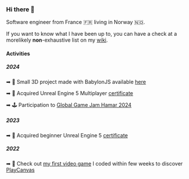 ### Hi there 👋

Software engineer from France 🇫🇷 living in Norway 🇳🇴.

If you want to know what I have been up to, you can have a check at a morelikely **non**-exhaustive list on my [wiki](https://hugo3m.github.io/wiki/).

#### Activities

##### 2024

➡ 📐 Small 3D project made with BabylonJS available [here](https://hugo3m.github.io/drag/)

➡ 🏅 Acquired Unreal Engine 5 Multiplayer [certificate](https://www.udemy.com/certificate/UC-149b4fe8-3287-4303-8f4e-363a83c6c4dc/)

➡ 🕹️ Participation to [Global Game Jam Hamar 2024](https://hamar.gamejam.no/)

##### 2023

➡ 🏅 Acquired beginner Unreal Engine 5 [certificate](https://www.udemy.com/certificate/UC-be675e27-28d7-4d1a-b2b3-e75422305195/)

##### 2022

➡ 👾 Check out [my first video game](https://playcanv.as/p/5b4da0ee/) I coded within few weeks to discover [PlayCanvas](https://playcanvas.com/)




<!--
**hugo3m/hugo3m** is a ✨ _special_ ✨ repository because its `README.md` (this file) appears on your GitHub profile.

Here are some ideas to get you started:

- 🔭 I’m currently working on ...
- 🌱 I’m currently learning ...
- 👯 I’m looking to collaborate on ...
- 🤔 I’m looking for help with ...
- 💬 Ask me about ...
- 📫 How to reach me: ...
- 😄 Pronouns: ...
- ⚡ Fun fact: ...
-->
